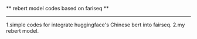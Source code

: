 ** rebert model codes based on fariseq **

--------------------------------------------------------------------------------
1.simple codes for integrate huggingface's Chinese bert into fairseq.
2.my rebert model.
